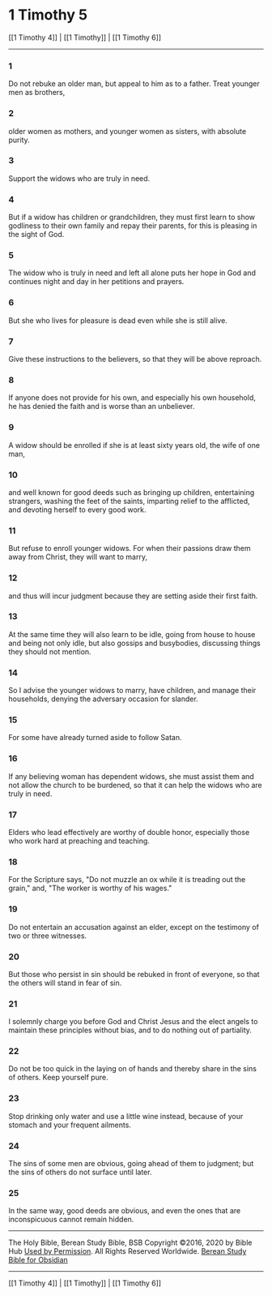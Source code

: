 # 1 Timothy 5

[[1 Timothy 4]] | [[1 Timothy]] | [[1 Timothy 6]]

---

### 1
Do not rebuke an older man, but appeal to him as to a father. Treat younger men as brothers,

### 2
older women as mothers, and younger women as sisters, with absolute purity.

### 3
Support the widows who are truly in need.

### 4
But if a widow has children or grandchildren, they must first learn to show godliness to their own family and repay their parents, for this is pleasing in the sight of God.

### 5
The widow who is truly in need and left all alone puts her hope in God and continues night and day in her petitions and prayers.

### 6
But she who lives for pleasure is dead even while she is still alive.

### 7
Give these instructions to the believers, so that they will be above reproach.

### 8
If anyone does not provide for his own, and especially his own household, he has denied the faith and is worse than an unbeliever.

### 9
A widow should be enrolled if she is at least sixty years old, the wife of one man,

### 10
and well known for good deeds such as bringing up children, entertaining strangers, washing the feet of the saints, imparting relief to the afflicted, and devoting herself to every good work.

### 11
But refuse to enroll younger widows. For when their passions draw them away from Christ, they will want to marry,

### 12
and thus will incur judgment because they are setting aside their first faith.

### 13
At the same time they will also learn to be idle, going from house to house and being not only idle, but also gossips and busybodies, discussing things they should not mention.

### 14
So I advise the younger widows to marry, have children, and manage their households, denying the adversary occasion for slander.

### 15
For some have already turned aside to follow Satan.

### 16
If any believing woman has dependent widows, she must assist them and not allow the church to be burdened, so that it can help the widows who are truly in need.

### 17
Elders who lead effectively are worthy of double honor, especially those who work hard at preaching and teaching.

### 18
For the Scripture says, "Do not muzzle an ox while it is treading out the grain," and, "The worker is worthy of his wages."

### 19
Do not entertain an accusation against an elder, except on the testimony of two or three witnesses.

### 20
But those who persist in sin should be rebuked in front of everyone, so that the others will stand in fear of sin.

### 21
I solemnly charge you before God and Christ Jesus and the elect angels to maintain these principles without bias, and to do nothing out of partiality.

### 22
Do not be too quick in the laying on of hands and thereby share in the sins of others. Keep yourself pure.

### 23
Stop drinking only water and use a little wine instead, because of your stomach and your frequent ailments.

### 24
The sins of some men are obvious, going ahead of them to judgment; but the sins of others do not surface until later.

### 25
In the same way, good deeds are obvious, and even the ones that are inconspicuous cannot remain hidden.

---

The Holy Bible, Berean Study Bible, BSB
Copyright ©2016, 2020 by Bible Hub
[Used by Permission](https://berean.bible/terms.htm). All Rights Reserved Worldwide.
[Berean Study Bible for Obsidian](https://github.com/gapmiss/berean-study-bible-for-obsidian)

---

[[1 Timothy 4]] | [[1 Timothy]] | [[1 Timothy 6]]

